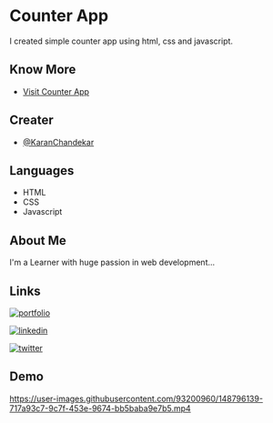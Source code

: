 # Counter App

I created simple counter app using html, css and javascript. 


## Know More

 - [Visit Counter App](https://karanchandekar.github.io/CounterApp/)


## Creater

- [@KaranChandekar](https://github.com/KaranChandekar)


## Languages

- HTML
- CSS
- Javascript


## About Me
I'm a Learner with huge passion in web development...


## Links
[![portfolio](https://img.shields.io/badge/my_portfolio-000?style=for-the-badge&logo=ko-fi&logoColor=white)](https://portfolio-me-karanchandekar.vercel.app/)

[![linkedin](https://img.shields.io/badge/linkedin-0A66C2?style=for-the-badge&logo=linkedin&logoColor=white)](https://www.linkedin.com/in/karan-chandekar-a87263219/)

[![twitter](https://img.shields.io/badge/twitter-1DA1F2?style=for-the-badge&logo=twitter&logoColor=white)](https://twitter.com/karan_chandekar)



## Demo

https://user-images.githubusercontent.com/93200960/148796139-717a93c7-9c7f-453e-9674-bb5baba9e7b5.mp4
